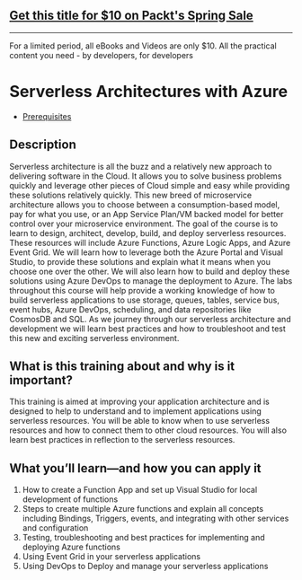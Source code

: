 ## [Get this title for $10 on Packt's Spring Sale](https://www.packt.com/C12319?utm_source=github&utm_medium=packt-github-repo&utm_campaign=spring_10_dollar_2022)
-----
For a limited period, all eBooks and Videos are only $10. All the practical content you need \- by developers, for developers

# Serverless Architectures with Azure
- [Prerequisites](Session%20Prerequisites/Readme.md)

## Description
Serverless architecture is all the buzz and a relatively new approach to delivering software in the Cloud.  It allows you to solve business problems quickly and leverage other pieces of Cloud simple and easy while providing these solutions relatively quickly.  This new breed of microservice architecture allows you to choose between a consumption-based model, pay for what you use, or an App Service Plan/VM backed model for better control over your microservice environment. The goal of the course is to learn to design, architect, develop, build, and deploy serverless resources.  These resources will include Azure Functions, Azure Logic Apps, and Azure Event Grid.  We will learn how to leverage both the Azure Portal and Visual Studio, to provide these solutions and explain what it means when you choose one over the other.  We will also learn how to build and deploy these solutions using Azure DevOps to manage the deployment to Azure. The labs throughout this course will help provide a working knowledge of how to build serverless applications to use storage, queues, tables, service bus, event hubs, Azure DevOps, scheduling, and data repositories like CosmosDB and SQL.  As we journey through our serverless architecture and development we will learn best practices and how to troubleshoot and test this new and exciting serverless environment.

## What is this training about and why is it important?
This training is aimed at improving your application architecture and is designed to help to understand and to implement applications using serverless resources.  You will be able to know when to use serverless resources and how to connect them to other cloud resources.  You will also learn best practices in reflection to the serverless resources.

## What you’ll learn—and how you can apply it

1.	How to create a Function App and set up Visual Studio for local development of functions
2.	Steps to create multiple Azure functions and explain all concepts including Bindings, Triggers, events, and integrating with other services and configuration 
3.	Testing, troubleshooting and best practices for implementing and deploying Azure functions 
4.	Using Event Grid in your serverless applications
5.	Using DevOps to Deploy and manage your serverless applications
